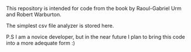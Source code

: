 This repository is intended for code from the book
by Raoul-Gabriel Urm and Robert Warburton. 

The simplest csv file analyzer is stored here.


P.S I am a novice developer, but in the near future I plan to bring this code into a more adequate form :)

